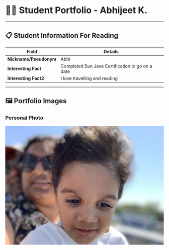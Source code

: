 # 👨‍🎓 Student Portfolio - Abhijeet K.

---

## 📋 Student Information For Reading

| **Field** | **Details** |
|-----------|-------------|
| **Nickname/Pseudonym** | Abhi |
| **Interesting Fact** | Completed Sun Java Certification to go on a date |
| **Interesting Fact2** | I love travelling and reading |

---

## 🖼️ Portfolio Images


### Personal Photo
![Abhijeet and family at Disney](Kasale.png)


